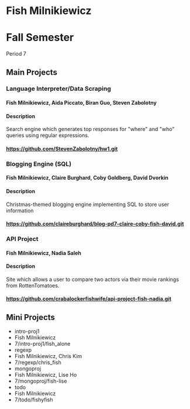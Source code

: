 Fish Milnikiewicz
=================

# Fall Semester
Period 7

## Main Projects

### Language Interpreter/Data Scraping
#### Fish Milnikiewicz, Aida Piccato, Biran Guo, Steven Zabolotny
#### Description
Search engine which generates top responses for "where" and "who" queries using regular expressions.
#### https://github.com/StevenZabolotny/hw1.git

### Blogging Engine (SQL)
#### Fish Milnikiewicz, Claire Burghard, Coby Goldberg, David Dvorkin
#### Description
Christmas-themed blogging engine implementing SQL to store user information
#### https://github.com/claireburghard/blog-pd7-claire-coby-fish-david.git

### API Project
#### Fish Milnikiewicz, Nadia Saleh
#### Description
Site which allows a user to compare two actors via their movie rankings from RottenTomatoes.
#### https://github.com/crabalockerfishwife/api-project-fish-nadia.git

## Mini Projects

 * intro-proj1
  * Fish Milnikiewicz
  * 7/intro-proj1/fish_alone
 * regexp
  * Fish Milnikiewicz, Chris Kim
  * 7/regexp/chris_fish
 * mongoproj
  * Fish Milnikiewicz, Lise Ho 
  * 7/mongoproj/fish-lise
 * todo
  * Fish Milnikiewicz
  * 7/todo/fishyfish
